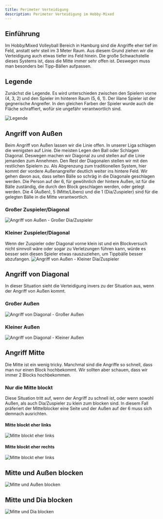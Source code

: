 ```yaml
---
title: Perimeter Verteidigung
description: Perimeter Verteidigung im Hobby-Mixed
---
```


## Einführung
Im Hobby/Mixed Volleyball Bereich in Hamburg sind die Angriffe eher tief im 
Feld, anstatt sehr steil im 3 Meter Raum. 
Aus diesem Grund ziehen wir die Verteidigung auch etwas 
tiefer ins Feld hinein. 
Die große Schwachstelle dieses Systems ist, dass die 
Mitte immer sehr offen ist. 
Deswegen muss man besonders bei Tipp-Bällen aufpassen.

## Legende
Zunächst die Legende. Es wird unterschieden zwischen den 
Spielern vorne (4, 3, 2) und den Spieler im hinteren
Raum (5, 6, 1). Der lilane Spieler ist der gegnerische 
Angreifer. In den gleichen Farben der Spieler wurde auch 
die Fläche schraffiert, wofür sie ungefähr verantwortlich 
sind.


![Legende](/docs/defense/legend.webp)

## Angriff von Außen
Beim Angriff von Außen lassen wir die Linie offen. 
In unserer Liga schlagen die wenigsten auf Linie. 
Die meisten Legen den Ball oder Schlagen Diagonal.
Deswegen machen wir Diagonal zu und stellen auf die 
Linie jemanden zum Annehmen.
Den Rest der Diagonalen stellen wir mit den restlichen 
Spielern zu. Als Abgrenzung zum traditionellen System,
hier kommt der vordere Außenangreifer deutlich weiter 
ins hintere Feld. Wir gehen davon aus, dass selten 
Bälle so schräg in die Diagonale geschlagen werden.
Die Person auf der 6, für gewöhnlich der hintere Außen, 
ist für die Bälle zuständig, die durch den Block geschlagen
werden, oder gelegt werden. Die 4 (Außen), 5 (Mitte/Libero) 
und die 1 (Dia/Zuspieler) sind für die gelegten Bälle 
in die Mitte verantwortlich.

### Großer Zuspieler/Diagonal
![Angriff von Außen - Großer Dia/Zuspieler](/docs/defense/outside_tall_dia_setter.webp)

### Kleiner Zuspieler/Diagonal
Wenn der Zuspieler oder Diagonal vorne klein ist und ein 
Blockversuch nicht sinnvoll wäre oder sogar zu Verletzungen 
führen kann, würde es besser sein diesen Spieler etwas 
rauszuziehen, um Tippbälle besser abzufangen.
![Angriff von Außen - Kleiner Dia/Zuspieler](/docs/defense/outside_small_dia_setter.webp)

## Angriff von Diagonal
In dieser Situation sieht die Verteidigung invers zu der 
Situation aus, wenn der Angriff von Außen kommt.

### Großer Außen
![Angriff von Diagonal - Großer Außen](/docs/defense/dia_tall_outside.webp)

### Kleiner Außen
![Angriff von Diagonal - Kleiner Außen](/docs/defense/dia_small_outside.webp)

## Angriff Mitte
Die Mitte ist ein wenig tricky. Manchmal sind die Angriffe 
so schnell, dass man nur einen Block hochbekommt. 
Wir sollten aber schauen, dass wir immer 2 Blocks 
hochbekommen. 

### Nur die Mitte blockt
Diese Situation tritt auf, wenn der Angriff zu schnell ist,
oder wenn sowohl Außen, als auch Dia/Zuspieler zu klein 
zum blocken sind. In diesem Fall präferiert der Mittelblocker 
eine Seite und der Außen auf der 6 muss sich demnach ausrichten.

#### Mitte blockt eher links
![Mitte blockt eher links](/docs/defense/middle_middle_alone_left.webp)

#### Mitte blockt eher rechts
![Mitte blockt eher links](/docs/defense/middle_middle_alone_right.webp)

## Mitte und Außen blocken
![Mitte und Außen blocken](/docs/defense/middle_middle_and_outside.webp)

## Mitte und Dia blocken
![Mitte und Dia blocken](/docs/defense/middle_middle_and_dia.webp)
